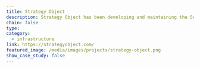 ```yaml
---
title: Strategy Object
description: Strategy Object has been developing and maintaining the Substrate Client for Java, which enables Java based application to interaction with a Polkadot or Substrate network
chain: false
type:
category:
  - infrastructure
link: https://strategyobject.com/
featured_image: /media/images/projects/strategy-object.png
show_case_study: false
---
```


